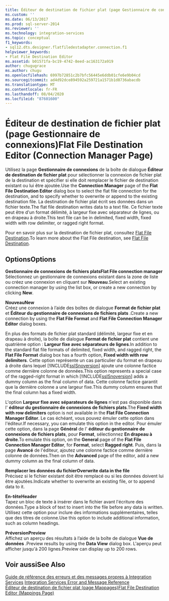 ```yaml
---
title: Éditeur de destination de fichier plat (page Gestionnaire de connexions) | Microsoft Docs
ms.custom: ''
ms.date: 06/13/2017
ms.prod: sql-server-2014
ms.reviewer: ''
ms.technology: integration-services
ms.topic: conceptual
f1_keywords:
- sql12.dts.designer.flatfiledestadapter.connection.f1
helpviewer_keywords:
- Flat File Destination Editor
ms.assetid: b01571fa-bc19-4742-8eed-ac163172a919
author: chugugrace
ms.author: chugu
ms.openlocfilehash: 6997b72851c2b7bfc56445e6ddb01cfe6e9b04cd
ms.sourcegitcommit: ad4d92dce894592a259721a1571b1d8736abacdb
ms.translationtype: MT
ms.contentlocale: fr-FR
ms.lasthandoff: 08/04/2020
ms.locfileid: "87601600"
---
```

# <a name="flat-file-destination-editor-connection-manager-page"></a><span data-ttu-id="5e77a-102">Éditeur de destination de fichier plat (page Gestionnaire de connexions)</span><span class="sxs-lookup"><span data-stu-id="5e77a-102">Flat File Destination Editor (Connection Manager Page)</span></span>
  <span data-ttu-id="5e77a-103">Utilisez la page **Gestionnaire de connexions** de la boîte de dialogue **Éditeur de destination de fichier plat** pour sélectionner la connexion de fichier plat de la destination et spécifier si elle doit remplacer le fichier de destination existant ou lui être ajoutée.</span><span class="sxs-lookup"><span data-stu-id="5e77a-103">Use the **Connection Manager** page of the **Flat File Destination Editor** dialog box to select the flat file connection for the destination, and to specify whether to overwrite or append to the existing destination file.</span></span> <span data-ttu-id="5e77a-104">La destination de fichier plat écrit ses données dans un fichier texte.</span><span class="sxs-lookup"><span data-stu-id="5e77a-104">The flat file destination writes data to a text file.</span></span> <span data-ttu-id="5e77a-105">Ce fichier texte peut être d'un format délimité, à largeur fixe avec séparateur de lignes, ou en drapeau à droite.</span><span class="sxs-lookup"><span data-stu-id="5e77a-105">This text file can be in delimited, fixed width, fixed width with row delimiter, or ragged right format.</span></span>  
  
 <span data-ttu-id="5e77a-106">Pour en savoir plus sur la destination de fichier plat, consultez [Flat File Destination](data-flow/flat-file-destination.md).</span><span class="sxs-lookup"><span data-stu-id="5e77a-106">To learn more about the Flat File destination, see [Flat File Destination](data-flow/flat-file-destination.md).</span></span>  
  
## <a name="options"></a><span data-ttu-id="5e77a-107">Options</span><span class="sxs-lookup"><span data-stu-id="5e77a-107">Options</span></span>  
 <span data-ttu-id="5e77a-108">**Gestionnaire de connexions de fichiers plats**</span><span class="sxs-lookup"><span data-stu-id="5e77a-108">**Flat File connection manager**</span></span>  
 <span data-ttu-id="5e77a-109">Sélectionnez un gestionnaire de connexions existant dans la zone de liste ou créez une connexion en cliquant sur **Nouveau**.</span><span class="sxs-lookup"><span data-stu-id="5e77a-109">Select an existing connection manager by using the list box, or create a new connection by clicking **New**.</span></span>  
  
 <span data-ttu-id="5e77a-110">**Nouveau**</span><span class="sxs-lookup"><span data-stu-id="5e77a-110">**New**</span></span>  
 <span data-ttu-id="5e77a-111">Créez une connexion à l’aide des boîtes de dialogue **Format de fichier plat** et **Éditeur du gestionnaire de connexions de fichiers plats** .</span><span class="sxs-lookup"><span data-stu-id="5e77a-111">Create a new connection by using the **Flat File Format** and **Flat File Connection Manager Editor** dialog boxes.</span></span>  
  
 <span data-ttu-id="5e77a-112">En plus des formats de fichier plat standard (délimité, largeur fixe et en drapeau à droite), la boîte de dialogue **Format de fichier plat** contient une quatrième option : **Largeur fixe avec séparateurs de lignes**.</span><span class="sxs-lookup"><span data-stu-id="5e77a-112">In addition to the standard flat file formats of delimited, fixed width, and ragged right, the **Flat File Format** dialog box has a fourth option, **Fixed width with row delimiters**.</span></span> <span data-ttu-id="5e77a-113">Cette option représente un cas particulier du format en drapeau à droite dans lequel [!INCLUDE[ssISnoversion](../includes/ssisnoversion-md.md)] ajoute une colonne factice comme dernière colonne de données.</span><span class="sxs-lookup"><span data-stu-id="5e77a-113">This option represents a special case of the ragged-right format in which [!INCLUDE[ssISnoversion](../includes/ssisnoversion-md.md)] adds a dummy column as the final column of data.</span></span> <span data-ttu-id="5e77a-114">Cette colonne factice garantit que la dernière colonne a une largeur fixe.</span><span class="sxs-lookup"><span data-stu-id="5e77a-114">This dummy column ensures that the final column has a fixed width.</span></span>  
  
 <span data-ttu-id="5e77a-115">L'option **Largeur fixe avec séparateurs de lignes** n'est pas disponible dans l' **éditeur du gestionnaire de connexions de fichiers plats**.</span><span class="sxs-lookup"><span data-stu-id="5e77a-115">The **Fixed width with row delimiters** option is not available in the **Flat File Connection Manager Editor**.</span></span> <span data-ttu-id="5e77a-116">Le cas échéant, vous pouvez émuler cette option dans l'éditeur.</span><span class="sxs-lookup"><span data-stu-id="5e77a-116">If necessary, you can emulate this option in the editor.</span></span> <span data-ttu-id="5e77a-117">Pour émuler cette option, dans la page **Général** de l' **éditeur du gestionnaire de connexions de fichiers plats**, pour **Format**, sélectionnez **En drapeau à droite**.</span><span class="sxs-lookup"><span data-stu-id="5e77a-117">To emulate this option, on the **General** page of the **Flat File Connection Manager Editor**, for **Format**, select **Ragged right**.</span></span> <span data-ttu-id="5e77a-118">Puis, dans la page **Avancé** de l'éditeur, ajoutez une colonne factice comme dernière colonne de données.</span><span class="sxs-lookup"><span data-stu-id="5e77a-118">Then on the **Advanced** page of the editor, add a new dummy column as the final column of data.</span></span>  
  
 <span data-ttu-id="5e77a-119">**Remplacer les données du fichier**</span><span class="sxs-lookup"><span data-stu-id="5e77a-119">**Overwrite data in the file**</span></span>  
 <span data-ttu-id="5e77a-120">Précisez si le fichier existant doit être remplacé ou si les données doivent lui être ajoutées.</span><span class="sxs-lookup"><span data-stu-id="5e77a-120">Indicate whether to overwrite an existing file, or to append data to it.</span></span>  
  
 <span data-ttu-id="5e77a-121">**En-tête**</span><span class="sxs-lookup"><span data-stu-id="5e77a-121">**Header**</span></span>  
 <span data-ttu-id="5e77a-122">Tapez un bloc de texte à insérer dans le fichier avant l'écriture des données.</span><span class="sxs-lookup"><span data-stu-id="5e77a-122">Type a block of text to insert into the file before any data is written.</span></span> <span data-ttu-id="5e77a-123">Utilisez cette option pour inclure des informations supplémentaires, telles que des titres de colonne.</span><span class="sxs-lookup"><span data-stu-id="5e77a-123">Use this option to include additional information, such as column headings.</span></span>  
  
 <span data-ttu-id="5e77a-124">**Préversion**</span><span class="sxs-lookup"><span data-stu-id="5e77a-124">**Preview**</span></span>  
 <span data-ttu-id="5e77a-125">Affichez un aperçu des résultats à l’aide de la boîte de dialogue **Vue de données** .</span><span class="sxs-lookup"><span data-stu-id="5e77a-125">Preview results by using the **Data View** dialog box.</span></span> <span data-ttu-id="5e77a-126">L'aperçu peut afficher jusqu'à 200 lignes.</span><span class="sxs-lookup"><span data-stu-id="5e77a-126">Preview can display up to 200 rows.</span></span>  
  
## <a name="see-also"></a><span data-ttu-id="5e77a-127">Voir aussi</span><span class="sxs-lookup"><span data-stu-id="5e77a-127">See Also</span></span>  
 <span data-ttu-id="5e77a-128">[Guide de référence des erreurs et des messages propres à Integration Services](../../2014/integration-services/integration-services-error-and-message-reference.md) </span><span class="sxs-lookup"><span data-stu-id="5e77a-128">[Integration Services Error and Message Reference](../../2014/integration-services/integration-services-error-and-message-reference.md) </span></span>  
 [<span data-ttu-id="5e77a-129">Éditeur de destination de fichier plat &#40;page Mappages&#41;</span><span class="sxs-lookup"><span data-stu-id="5e77a-129">Flat File Destination Editor &#40;Mappings Page&#41;</span></span>](../../2014/integration-services/flat-file-destination-editor-mappings-page.md)  
  
  

